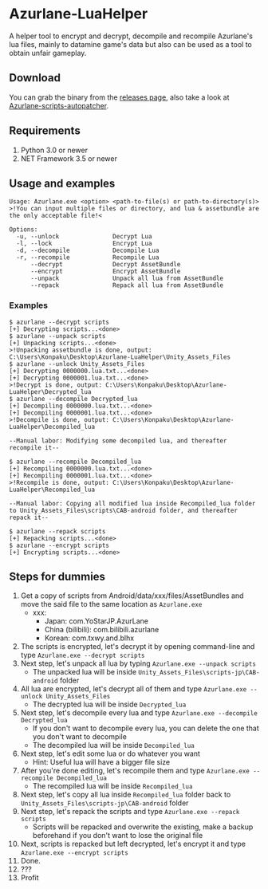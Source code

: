 # Azurlane-LuaHelper
A helper tool to encrypt and decrypt, decompile and recompile Azurlane's lua files, mainly to datamine game's data but also can be used as a tool to obtain unfair gameplay.

## Download
You can grab the binary from the [releases page](https://github.com/k0np4ku/Azurlane-LuaHelper/releases), also take a look at [Azurlane-scripts-autopatcher](https://github.com/k0np4ku/Azurlane-scripts-autopatcher).

## Requirements
1. Python 3.0 or newer
2. NET Framework 3.5 or newer

## Usage and examples
```
Usage: Azurlane.exe <option> <path-to-file(s) or path-to-directory(s)>
>!You can input multiple files or directory, and lua & assetbundle are the only acceptable file!<

Options:
  -u, --unlock               Decrypt Lua
  -l, --lock                 Encrypt Lua
  -d, --decompile            Decompile Lua
  -r, --recompile            Recompile Lua
      --decrypt              Decrypt AssetBundle
      --encrypt              Encrypt AssetBundle
      --unpack               Unpack all lua from AssetBundle
      --repack               Repack all lua from AssetBundle
```

### Examples
```
$ azurlane --decrypt scripts
[+] Decrypting scripts...<done>
$ azurlane --unpack scripts
[+] Unpacking scripts...<done>
>!Unpacking assetbundle is done, output: C:\Users\Konpaku\Desktop\Azurlane-LuaHelper\Unity_Assets_Files
$ azurlane --unlock Unity_Assets_Files
[+] Decrypting 0000000.lua.txt...<done>
[+] Decrypting 0000001.lua.txt...<done>
>!Decrypt is done, output: C:\Users\Konpaku\Desktop\Azurlane-LuaHelper\Decrypted_lua
$ azurlane --decompile Decrypted_lua
[+] Decompiling 0000000.lua.txt...<done>
[+] Decompiling 0000001.lua.txt...<done>
>!Decompile is done, output: C:\Users\Konpaku\Desktop\Azurlane-LuaHelper\Decompiled_lua

--Manual labor: Modifying some decompiled lua, and thereafter recompile it--

$ azurlane --recompile Decompiled_lua
[+] Recompiling 0000000.lua.txt...<done>
[+] Recompiling 0000001.lua.txt...<done>
>!Recompile is done, output: C:\Users\Konpaku\Desktop\Azurlane-LuaHelper\Recompiled_lua

--Manual labor: Copying all modified lua inside Recompiled_lua folder to Unity_Assets_Files\scripts\CAB-android folder, and thereafter repack it--

$ azurlane --repack scripts
[+] Repacking scripts...<done>
$ azurlane --encrypt scripts
[+] Encrypting scripts...<done>
```
## Steps for dummies
1. Get a copy of scripts from Android/data/xxx/files/AssetBundles and move the said file to the same location as `Azurlane.exe`
   - xxx:
      - Japan: com.YoStarJP.AzurLane
      - China (bilibili): com.bilibili.azurlane
      - Korean: com.txwy.and.blhx
2. The scripts is encrypted, let's decrypt it by opening command-line and type `Azurlane.exe --decrypt scripts`
3. Next step, let's unpack all lua by typing `Azurlane.exe --unpack scripts`
   - The unpacked lua will be inside `Unity_Assets_Files\scripts-jp\CAB-android` folder
4. All lua are encrypted, let's decrypt all of them and type `Azurlane.exe --unlock Unity_Assets_Files`
   - The decrypted lua will be inside `Decrypted_lua`
5. Next step, let's decompile every lua and type `Azurlane.exe --decompile Decrypted_lua`
   - If you don't want to decompile every lua, you can delete the one that you don't want to decompile
   - The decompiled lua will be inside `Decompiled_lua`
6. Next step, let's edit some lua or do whatever you want
   - Hint: Useful lua will have a bigger file size
7. After you're done editing, let's recompile them and type `Azurlane.exe --recompile Decompiled_lua`
   - The recompiled lua will be inside `Recompiled_lua`
8. Next step, let's copy all lua inside `Recompiled_lua` folder back to `Unity_Assets_Files\scripts-jp\CAB-android` folder
9. Next step, let's repack the scripts and type `Azurlane.exe --repack scripts`
   - Scripts will be repacked and overwrite the existing, make a backup beforehand if you don't want to lose the original file
10. Next, scripts is repacked but left decrypted, let's encrypt it and type `Azurlane.exe --encrypt scripts`
11. Done.
12. ???
13. Profit
